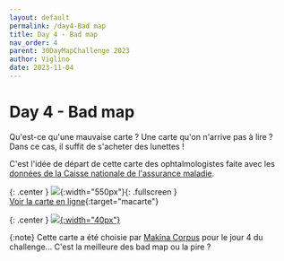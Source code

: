```yaml
---
layout: default
permalink: /day4-Bad map
title: Day 4 - Bad map
nav_order: 4
parent: 30DayMapChallenge 2023
author: Viglino
date: 2023-11-04
---
```

# Day 4 - Bad map

Qu'est-ce qu'une mauvaise carte ? Une carte qu'on n'arrive pas à lire ? Dans ce cas, il suffit de s'acheter des lunettes !

C'est l'idée de départ de cette carte des ophtalmologistes faite avec les [données de la 
Caisse nationale de l'assurance maladie](https://www.data.gouv.fr/fr/datasets/annuaire-sante-de-la-cnam/).

{: .center }
![](https://pbs.twimg.com/media/F-BpsJ_WEAAJy3_?format=png&name=medium){:width="550px"}{: .fullscreen }    
[Voir la carte en ligne](https://macarte.ign.fr/carte/vtN7NZ/Ophtalmo){:target="macarte"}

{: .center }
[![](https://upload.wikimedia.org/wikipedia/commons/5/5a/X_icon_2.svg){:width="40px"}](https://twitter.com/jmviglino/status/1720698643161002430)

{:note}
Cette carte a été choisie par [Makina Corpus](https://makina-corpus.com/sig-cartographie/retour-30daymapchallenge-2023) pour le jour 4 du challenge... C'est la meilleure des bad map ou la pire ?